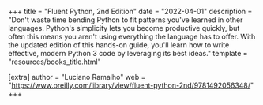 +++
title = "Fluent Python, 2nd Edition"
date = "2022-04-01"
description = "Don't waste time bending Python to fit patterns you've learned in other languages. Python's simplicity lets you become productive quickly, but often this means you aren't using everything the language has to offer. With the updated edition of this hands-on guide, you'll learn how to write effective, modern Python 3 code by leveraging its best ideas."
template = "resources/books_title.html"


[extra]
author = "Luciano Ramalho"
web = "https://www.oreilly.com/library/view/fluent-python-2nd/9781492056348/"
+++